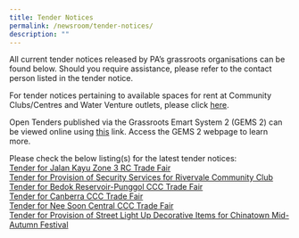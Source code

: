 ```yaml
---
title: Tender Notices
permalink: /newsroom/tender-notices/
description: ""
---
```

All current tender notices released by PA’s grassroots organisations can be found below. Should you require assistance, please refer to the contact person listed in the tender notice.

For tender notices pertaining to available spaces for rent at Community Clubs/Centres and Water Venture outlets, please click [here](/our-network/community-clubs/rentals).

Open Tenders published via the Grassroots Emart System 2 (GEMS 2) can be viewed online using [this](https://gems.pa.gov.sg/account/vendors) link. Access the GEMS 2 webpage to learn more.
<br>

Please check the below listing(s) for the latest tender notices: <br>[Tender for Jalan Kayu Zone 3 RC Trade Fair](/tender-details/jkz3rc/)<br>[Tender for Provision of Security Services for Rivervale Community Club](/tender-details/rivervaleccsecurityservices/)<br>
[Tender for Bedok Reservoir-Punggol CCC Trade Fair](/tender-details/brtradefair/)<br>
[Tender for Canberra CCC Trade Fair](/tender-details/cccctf)<br>
[Tender for Nee Soon Central CCC Trade Fair](/tender-details/nscccctradefair/)<br>
[Tender for Provision of Street Light Up Decorative Items for Chinatown Mid-Autumn Festival](/tender-details/cfcmaf2023lightup) <br>